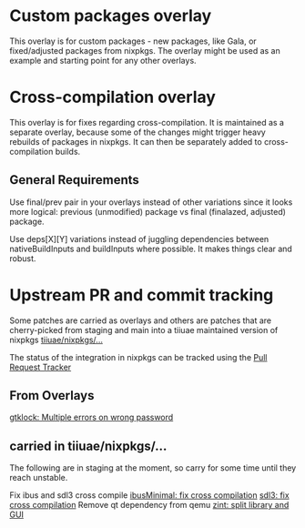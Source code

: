 <!--
SPDX-FileCopyrightText: 2022-2024 TII (SSRC) and the Ghaf contributors

SPDX-License-Identifier: CC-BY-SA-4.0
-->

# Custom packages overlay

This overlay is for custom packages - new packages, like Gala, or
fixed/adjusted packages from nixpkgs. The overlay might be used as
an example and starting point for any other overlays.

# Cross-compilation overlay

This overlay is for fixes regarding cross-compilation. It is maintained as a
separate overlay, because some of the changes might trigger heavy rebuilds of
packages in nixpkgs. It can then be separately added to cross-compilation
builds.

## General Requirements

Use final/prev pair in your overlays instead of other variations
since it looks more logical:
previous (unmodified) package vs final (finalazed, adjusted) package.

Use deps[X][Y] variations instead of juggling dependencies between
nativeBuildInputs and buildInputs where possible.
It makes things clear and robust.

# Upstream PR and commit tracking

Some patches are carried as overlays and others are patches that are cherry-picked
from staging and main into a tiiuae maintained version of nixpkgs 
[tiiuae/nixpkgs/...](https://github.com/tiiuae/nixpkgs/)

The status of the integration in nixpkgs can be tracked using the [Pull Request Tracker](https://nixpk.gs/pr-tracker.html)

## From Overlays

[gtklock: Multiple errors on wrong password](https://github.com/jovanlanik/gtklock/pull/119)

## carried in tiiuae/nixpkgs/...

The following are in staging at the moment, so carry for some time until they reach unstable.

Fix ibus and sdl3 cross compile
[ibusMinimal: fix cross compilation](https://github.com/NixOS/nixpkgs/pull/418644)
[sdl3: fix cross compilation](https://github.com/NixOS/nixpkgs/pull/418646)
Remove qt dependency from qemu
[zint: split library and GUI](https://github.com/NixOS/nixpkgs/pull/407308)
